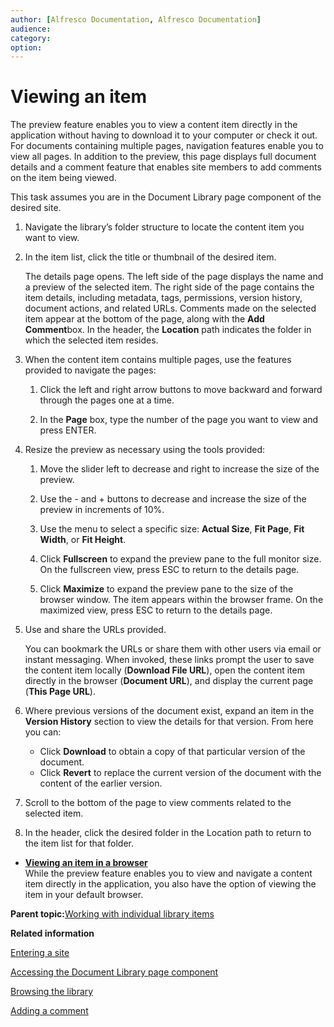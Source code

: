 ```yaml
---
author: [Alfresco Documentation, Alfresco Documentation]
audience: 
category: 
option: 
---
```


# Viewing an item

The preview feature enables you to view a content item directly in the application without having to download it to your computer or check it out. For documents containing multiple pages, navigation features enable you to view all pages. In addition to the preview, this page displays full document details and a comment feature that enables site members to add comments on the item being viewed.

This task assumes you are in the Document Library page component of the desired site.

1.  Navigate the library’s folder structure to locate the content item you want to view.

2.  In the item list, click the title or thumbnail of the desired item.

    The details page opens. The left side of the page displays the name and a preview of the selected item. The right side of the page contains the item details, including metadata, tags, permissions, version history, document actions, and related URLs. Comments made on the selected item appear at the bottom of the page, along with the **Add Comment**box. In the header, the **Location** path indicates the folder in which the selected item resides.

3.  When the content item contains multiple pages, use the features provided to navigate the pages:

    1.  Click the left and right arrow buttons to move backward and forward through the pages one at a time.

    2.  In the **Page** box, type the number of the page you want to view and press ENTER.

4.  Resize the preview as necessary using the tools provided:

    1.  Move the slider left to decrease and right to increase the size of the preview.

    2.  Use the - and + buttons to decrease and increase the size of the preview in increments of 10%.

    3.  Use the menu to select a specific size: **Actual Size**, **Fit Page**, **Fit Width**, or **Fit Height**.

    4.  Click **Fullscreen** to expand the preview pane to the full monitor size. On the fullscreen view, press ESC to return to the details page.

    5.  Click **Maximize** to expand the preview pane to the size of the browser window. The item appears within the browser frame. On the maximized view, press ESC to return to the details page.

5.  Use and share the URLs provided.

    You can bookmark the URLs or share them with other users via email or instant messaging. When invoked, these links prompt the user to save the content item locally \(**Download File URL**\), open the content item directly in the browser \(**Document URL**\), and display the current page \(**This Page URL**\).

6.  Where previous versions of the document exist, expand an item in the **Version History** section to view the details for that version. From here you can:

    -   Click **Download** to obtain a copy of that particular version of the document.
    -   Click **Revert** to replace the current version of the document with the content of the earlier version.
7.  Scroll to the bottom of the page to view comments related to the selected item.

8.  In the header, click the desired folder in the Location path to return to the item list for that folder.


-   **[Viewing an item in a browser](../tasks/library-item-view-browser.md)**  
While the preview feature enables you to view and navigate a content item directly in the application, you also have the option of viewing the item in your default browser.

**Parent topic:**[Working with individual library items](../concepts/library-items-individual.md)

**Related information**  


[Entering a site](dashboard-site-enter.md)

[Accessing the Document Library page component](library-access.md)

[Browsing the library](library-browse.md)

[Adding a comment](library-comment-add.md)

